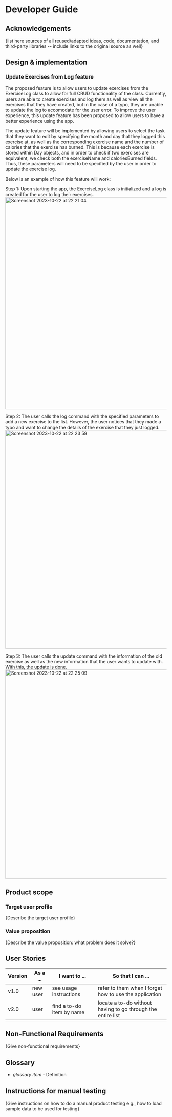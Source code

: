 # Developer Guide

## Acknowledgements

{list here sources of all reused/adapted ideas, code, documentation, and third-party libraries -- include links to the original source as well}

## Design & implementation

### Update Exercises from Log feature

The proposed feature is to allow users to update exercises from the ExerciseLog class to allow for full CRUD functionality of the class. Currently, users are able to create exercises and log them as well as view all the exercises that they have created, but in the case of a typo, they are unable to update the log to accomodate for the user error. To improve the user experience, this update feature has been proposed to allow users to have a better experience using the app.

The update feature will be implemented by allowing users to select the task that they want to edit by specifying the month and day that they logged this exercise at, as well as the corresponding exercise name and the number of calories that the exercise has burned. This is because each exercise is stored within Day objects, and in order to check if two exercises are equivalent, we check both the exerciseName and caloriesBurned fields. Thus, these parameters will need to be specified by the user in order to update the exercise log.

Below is an example of how this feature will work:

Step 1: Upon starting the app, the ExerciseLog class is initialized and a log is created for the user to log their exercises.
<img width="661" alt="Screenshot 2023-10-22 at 22 21 04" src="https://github.com/Remy9926/tp/assets/95456114/933b3636-eba7-442b-bcf2-aec22ef49dba">

Step 2: The user calls the log command with the specified parameters to add a new exercise to the list. However, the user notices that they made a typo and want to change the details of the exercise that they just logged.
<img width="682" alt="Screenshot 2023-10-22 at 22 23 59" src="https://github.com/Remy9926/tp/assets/95456114/318cd321-6516-4163-a4ce-4a9e5d5edf7b">

Step 3: The user calls the update command with the information of the old exercise as well as the new information that the user wants to update with. With this, the update is done.
<img width="652" alt="Screenshot 2023-10-22 at 22 25 09" src="https://github.com/Remy9926/tp/assets/95456114/d07d5570-11fc-426c-877d-feb31a338f0a">

## Product scope
### Target user profile

{Describe the target user profile}

### Value proposition

{Describe the value proposition: what problem does it solve?}

## User Stories

|Version| As a ... | I want to ... | So that I can ...|
|--------|----------|---------------|------------------|
|v1.0|new user|see usage instructions|refer to them when I forget how to use the application|
|v2.0|user|find a to-do item by name|locate a to-do without having to go through the entire list|

## Non-Functional Requirements

{Give non-functional requirements}

## Glossary

* *glossary item* - Definition

## Instructions for manual testing

{Give instructions on how to do a manual product testing e.g., how to load sample data to be used for testing}
